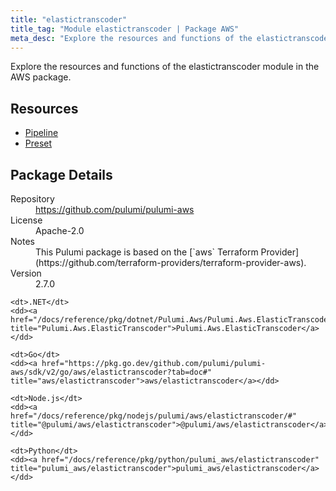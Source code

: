 ```yaml
---
title: "elastictranscoder"
title_tag: "Module elastictranscoder | Package AWS"
meta_desc: "Explore the resources and functions of the elastictranscoder module in the AWS package."
---
```


<!-- WARNING: this file was generated by Pulumi Docs Generator. -->
<!-- Do not edit by hand unless you're certain you know what you are doing! -->

Explore the resources and functions of the elastictranscoder module in the AWS package.

<h2 id="resources">Resources</h2>
<ul class="api">
    <li><a href="pipeline" title="Pipeline"><span class="symbol resource"></span>Pipeline</a></li>
    <li><a href="preset" title="Preset"><span class="symbol resource"></span>Preset</a></li>
</ul>

<h2 id="package-details">Package Details</h2>
<dl class="package-details">
	<dt>Repository</dt>
	<dd><a href="https://github.com/pulumi/pulumi-aws">https://github.com/pulumi/pulumi-aws</a></dd>
	<dt>License</dt>
	<dd>Apache-2.0</dd>
	<dt>Notes</dt>
	<dd>This Pulumi package is based on the [`aws` Terraform Provider](https://github.com/terraform-providers/terraform-provider-aws).</dd>
	<dt>Version</dt>
	<dd>2.7.0</dd>
</dl>



<dl class="tabular">

    <dt>.NET</dt>
    <dd><a href="/docs/reference/pkg/dotnet/Pulumi.Aws/Pulumi.Aws.ElasticTranscoder.html" title="Pulumi.Aws.ElasticTranscoder">Pulumi.Aws.ElasticTranscoder</a></dd>

    <dt>Go</dt>
    <dd><a href="https://pkg.go.dev/github.com/pulumi/pulumi-aws/sdk/v2/go/aws/elastictranscoder?tab=doc#" title="aws/elastictranscoder">aws/elastictranscoder</a></dd>

    <dt>Node.js</dt>
    <dd><a href="/docs/reference/pkg/nodejs/pulumi/aws/elastictranscoder/#" title="@pulumi/aws/elastictranscoder">@pulumi/aws/elastictranscoder</a></dd>

    <dt>Python</dt>
    <dd><a href="/docs/reference/pkg/python/pulumi_aws/elastictranscoder" title="pulumi_aws/elastictranscoder">pulumi_aws/elastictranscoder</a></dd>

</dl>

